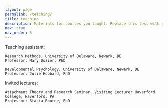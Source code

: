 ```yaml
---
layout: page
permalink: /teaching/
title: teaching
description: Materials for courses you taught. Replace this text with your description.
nav: true
nav_order: 5
---
```


Teaching assistant:

    Research Methods, University of Delaware, Newark, DE
    Professor: Mary Dozier, PhD

    Developmental Psychology, University of Delaware, Newark, DE
    Professor: Julie Hubbard, PhD

Invited lectures:

    Attachment Theory and Research Seminar, Visiting Lecturer Haverford College, Haverford, PA
    Professor: Stacia Bourne, PhD  
